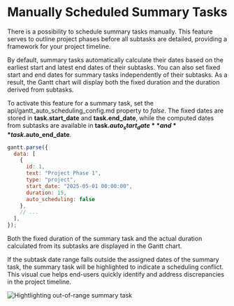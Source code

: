 Manually Scheduled Summary Tasks
===============================

There is a possibility to schedule summary tasks manually. This feature serves to outline project phases before all subtasks are detailed, 
 providing a framework for your project timeline. 
 
By default, summary tasks automatically calculate their dates based on the earliest start and latest end dates of their subtasks. 
You can also set fixed start and end dates for summary tasks independently of their subtasks. As a result, the Gantt chart will display both the fixed duration 
and the duration derived from subtasks.

To activate this feature for a summary task, set the api/gantt_auto_scheduling_config.md property to *false*. The fixed dates are stored in **task.start_date** and 
**task.end_date**, while the computed dates from subtasks are available in **task.$auto_start_date** and **task.$auto_end_date**.

~~~js
gantt.parse({
  data: [
    {
      id: 1,
      text: "Project Phase 1",
      type: "project",
      start_date: "2025-05-01 00:00:00",
      duration: 15,
      auto_scheduling: false
    },
    // ...
  ],
});
~~~

Both the fixed duration of the summary task and the actual duration calculated from its subtasks are displayed in the Gantt chart. 

If the subtask date range falls outside the assigned dates of the summary task, the summary task will be highlighted to indicate a
scheduling conflict. This visual cue helps end-users quickly identify and address discrepancies in the project timeline.

![Hightlighting out-of-range summary task](desktop/custom_project_dates.png)
